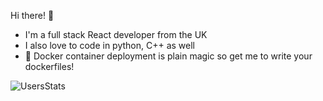 Hi there! 👋

* I'm a full stack React developer from the UK
* I also love to code in python, C++ as well 
* 🐳 Docker container deployment is plain magic so get me to write your dockerfiles!

![UsersStats](https://github-readme-stats-phi-five-53.vercel.app/api?username=bb-centrum&show_icons=true&theme=holi)
